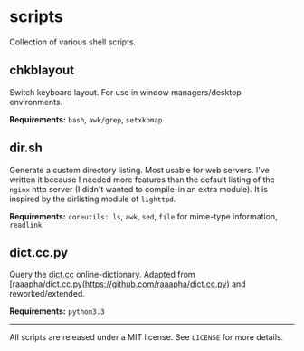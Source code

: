 scripts
=======

Collection of various shell scripts.

chkblayout
----------
Switch keyboard layout. For use in window managers/desktop environments.

__Requirements:__ `bash`, `awk/grep`, `setxkbmap`

dir.sh
------
Generate a custom directory listing. Most usable for web servers. I've written
it because I needed more features than the default listing of the `nginx` http
server (I didn't wanted to compile-in an extra module). It is inspired by the
dirlisting module of `lighttpd`.

__Requirements:__ `coreutils: ls`, `awk`, `sed`, `file` for mime-type information, `readlink`

dict.cc.py
----------
Query the [dict.cc](http://www.dict.cc) online-dictionary. Adapted from
[raaapha/dict.cc.py(https://github.com/raaapha/dict.cc.py) and
reworked/extended.

__Requirements:__ `python3.3`

- - -
All scripts are released under a MIT license. See `LICENSE` for more details.
